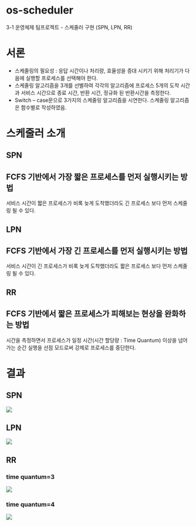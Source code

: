 os-scheduler
=============
3-1 운영체제 팀프로젝트 - 스케줄러 구현 (SPN, LPN, RR)


# 서론
* 스케줄링의 필요성 : 응답 시간이나 처리량, 효율성을 증대 시키기 위해 처리기가 다음에 실행할 프로세스를 선택해야 한다.
* 스케줄링 알고리즘을 3개를 선별하여 각각의 알고리즘에 프로세스 5개의 도착 시간과 서비스 시간으로 종료 시간, 반환 시간, 정규화 된 반환시간을 측정한다. 
* Switch – case문으로 3가지의 스케줄링 알고리즘을 시연한다. 스케줄링 알고리즘은 함수별로 작성하였음.

# 스케줄러 소개
## SPN
FCFS 기반에서 가장 짧은 프로세스를 먼저 실행시키는 방법
--
서비스 시간이 짧은 프로세스가 비록 늦게 도착했더라도 긴 프로세스 보다 먼저 스케줄링 될 수 있다.

## LPN
FCFS 기반에서 가장 긴 프로세스를 먼저 실행시키는 방법
--
서비스 시간이 긴 프로세스가 비록 늦게 도착했더라도 짧은 프로세스 보다 먼저 스케줄링 될 수 있다.


## RR
FCFS 기반에서 짧은 프로세스가 피해보는 현상을 완화하는 방법
--
시간을 측정하면서 프로세스가 일정 시간(시간 할당량 : Time Quantum) 이상을 넘어가는 순간 실행을 선점 모드로써 강제로 프로세스를 중단한다.


# 결과
## SPN
<img src="https://user-images.githubusercontent.com/37360089/71074653-03402c80-21c6-11ea-9f18-9b415346ba1f.png"><img>
## LPN
<img src="https://user-images.githubusercontent.com/37360089/71074705-1a7f1a00-21c6-11ea-9965-ac91a97cf442.png"><img>
## RR
### time quantum=3
<img src="https://user-images.githubusercontent.com/37360089/71074738-236feb80-21c6-11ea-9538-9b73dfbeb450.png"><img>
### time quantum=4
<img src="https://user-images.githubusercontent.com/37360089/71074750-29fe6300-21c6-11ea-9252-c39def0a14f0.png"><img>
